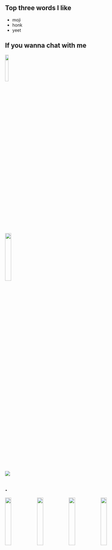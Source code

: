 <h2>Top three words I like</h2>
<div class="div1">
	<ul>
		<li>moji</li>
		<li>honk</li>
		<li>yeet</li>
	</ul>
</div>

<h2>If you wanna chat with me</h2>
<div class="div2">
	<img width="15%" height="15%" src="https://raw.githubusercontent.com/yumm-b612/moji.py/main/utils/assets/moji/moji_hd.png"/>
	<div>
		<img width="20%" height="20%" src="https://raw.githubusercontent.com/yumm-b612/moji.py/f888e44b6319f2a9519de7d4fdd04c9294595fad/branding%20logos/discord/Discord-Wordmark-Color.svg"/>
		<br>
		<img src="https://invidget.switchblade.xyz/NaXhwqWxV9"/>
	</div>
</div>

<h2>.</h2>
<img width="20%" height="20%" src="https://i.giphy.com/media/KzJkzjggfGN5Py6nkT/200.webp" width="100" />

<img width="20%" height="20%" src="https://i.giphy.com/media/LMt9638dO8dftAjtco/200.webp" width="100" />
<!--<img align="center" src="https://github-readme-stats.vercel.app/api/top-langs/?username=yumm-b612&theme=dark&layout=compact"/>-->
<img width="20%" height="20%" src="https://i.giphy.com/media/IdyAQJVN2kVPNUrojM/200.webp" width="100"/>
<img width="20%" height="20%" src="https://archlinux.org/static/logos/archlinux-logo-dark-90dpi.ebdee92a15b3.png"/>
